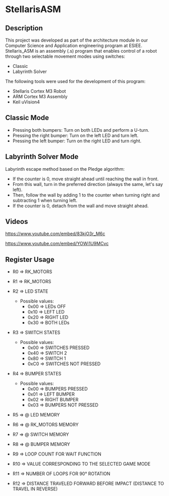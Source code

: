StellarisASM
==============================================================

Description
--------------------------------------------------------------

This project was developed as part of the architecture module in our Computer Science and Application engineering program at ESIEE. Stellaris_ASM is an assembly (.s) program that enables control of a robot through two selectable movement modes using switches:

* Classic
* Labyrinth Solver

The following tools were used for the development of this program:

* Stellaris Cortex M3 Robot
* ARM Cortex M3 Assembly
* Keil uVision4

Classic Mode
--------------------------------------------------------------

* Pressing both bumpers: Turn on both LEDs and perform a U-turn.
* Pressing the right bumper: Turn on the left LED and turn left.
* Pressing the left bumper: Turn on the right LED and turn right.

Labyrinth Solver Mode
--------------------------------------------------------------

Labyrinth escape method based on the Pledge algorithm:

* If the counter is 0, move straight ahead until reaching the wall in front.
* From this wall, turn in the preferred direction (always the same, let's say left).
* Then, follow the wall by adding 1 to the counter when turning right and subtracting 1 when turning left.
* If the counter is 0, detach from the wall and move straight ahead.

Videos
--------------------------------------------------------------
https://www.youtube.com/embed/83kjO3r_M6c

https://www.youtube.com/embed/YOWi1U9MCvc

Register Usage
--------------------------------------------------------------

* R0 => RK_MOTORS

* R1 => RK_MOTORS

* R2 => LED STATE
  * Possible values:
    * 0x00 => LEDs OFF
    * 0x10 => LEFT LED
    * 0x20 => RIGHT LED
    * 0x30 => BOTH LEDs

* R3 => SWITCH STATES
  * Possible values:
    * 0x00 => SWITCHES PRESSED
    * 0x40 => SWITCH 2
    * 0x80 => SWITCH 1
    * 0xC0 => SWITCHES NOT PRESSED

* R4 => BUMPER STATES
  * Possible values:
    * 0x00 => BUMPERS PRESSED
    * 0x01 => LEFT BUMPER
    * 0x02 => RIGHT BUMPER
    * 0x03 => BUMPERS NOT PRESSED
	
* R5 => @ LED MEMORY

* R6 => @ RK_MOTORS MEMORY

* R7 => @ SWITCH MEMORY
  
* R8 => @ BUMPER MEMORY

* R9 => LOOP COUNT FOR WAIT FUNCTION

* R10 => VALUE CORRESPONDING TO THE SELECTED GAME MODE

* R11 => NUMBER OF LOOPS FOR 90° ROTATION

* R12 => DISTANCE TRAVELED FORWARD BEFORE IMPACT (DISTANCE TO TRAVEL IN REVERSE)
